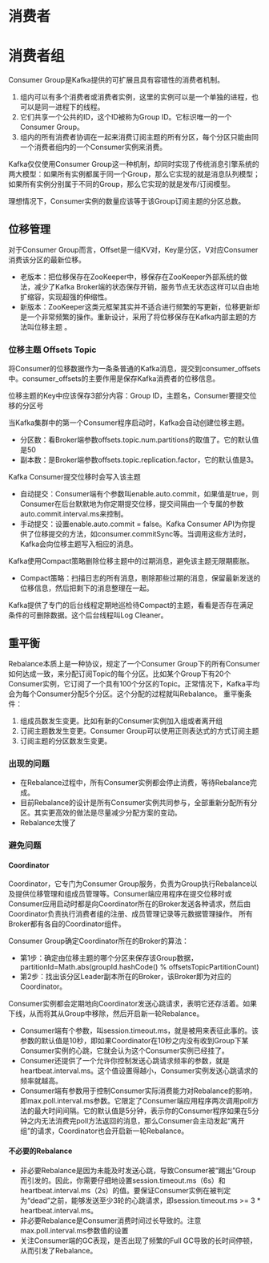 # 消费者

# 消费者组
Consumer Group是Kafka提供的可扩展且具有容错性的消费者机制。
1. 组内可以有多个消费者或消费者实例，这里的实例可以是一个单独的进程，也可以是同一进程下的线程。
2. 它们共享一个公共的ID，这个ID被称为Group ID。它标识唯一的一个Consumer Group。
3. 组内的所有消费者协调在一起来消费订阅主题的所有分区，每个分区只能由同一个消费者组内的一个Consumer实例来消费。

Kafka仅仅使用Consumer Group这一种机制，却同时实现了传统消息引擎系统的两大模型：如果所有实例都属于同一个Group，那么它实现的就是消息队列模型；如果所有实例分别属于不同的Group，那么它实现的就是发布/订阅模型。

理想情况下，Consumer实例的数量应该等于该Group订阅主题的分区总数。

## 位移管理
对于Consumer Group而言，Offset是一组KV对，Key是分区，V对应Consumer消费该分区的最新位移。

* 老版本：把位移保存在ZooKeeper中，移保存在ZooKeeper外部系统的做法，减少了Kafka Broker端的状态保存开销，服务节点无状态这样可以自由地扩缩容，实现超强的伸缩性。
* 新版本：ZooKeeper这类元框架其实并不适合进行频繁的写更新，位移更新却是一个非常频繁的操作。重新设计，采用了将位移保存在Kafka内部主题的方法叫位移主题 。
### 位移主题 Offsets Topic
将Consumer的位移数据作为一条条普通的Kafka消息，提交到consumer_offsets中。consumer_offsets的主要作用是保存Kafka消费者的位移信息。

位移主题的Key中应该保存3部分内容：Group ID，主题名，Consumer要提交位移的分区号


当Kafka集群中的第一个Consumer程序启动时，Kafka会自动创建位移主题。
* 分区数：看Broker端参数offsets.topic.num.partitions的取值了。它的默认值是50
* 副本数：是Broker端参数offsets.topic.replication.factor，它的默认值是3。

Kafka Consumer提交位移时会写入该主题
* 自动提交：Consumer端有个参数叫enable.auto.commit，如果值是true，则Consumer在后台默默地为你定期提交位移，提交间隔由一个专属的参数auto.commit.interval.ms来控制。
* 手动提交：设置enable.auto.commit = false。Kafka Consumer API为你提供了位移提交的方法，如consumer.commitSync等。当调用这些方法时，Kafka会向位移主题写入相应的消息。

Kafka使用Compact策略删除位移主题中的过期消息，避免该主题无限期膨胀。
* Compact策略：扫描日志的所有消息，剔除那些过期的消息，保留最新发送的位移信息，然后把剩下的消息整理在一起。

Kafka提供了专门的后台线程定期地巡检待Compact的主题，看看是否存在满足条件的可删除数据。这个后台线程叫Log Cleaner。
## 重平衡
Rebalance本质上是一种协议，规定了一个Consumer Group下的所有Consumer如何达成一致，来分配订阅Topic的每个分区。比如某个Group下有20个Consumer实例，它订阅了一个具有100个分区的Topic。正常情况下，Kafka平均会为每个Consumer分配5个分区。这个分配的过程就叫Rebalance。
重平衡条件：
1. 组成员数发生变更。比如有新的Consumer实例加入组或者离开组
2. 订阅主题数发生变更。Consumer Group可以使用正则表达式的方式订阅主题
3. 订阅主题的分区数发生变更。

### 出现的问题
* 在Rebalance过程中，所有Consumer实例都会停止消费，等待Rebalance完成。
* 目前Rebalance的设计是所有Consumer实例共同参与，全部重新分配所有分区。其实更高效的做法是尽量减少分配方案的变动。
* Rebalance太慢了

### 避免问题

#### Coordinator
Coordinator，它专门为Consumer Group服务，负责为Group执行Rebalance以及提供位移管理和组成员管理等。Consumer端应用程序在提交位移时或Consumer应用启动时都是向Coordinator所在的Broker发送各种请求，然后由Coordinator负责执行消费者组的注册、成员管理记录等元数据管理操作。
所有Broker都有各自的Coordinator组件。

Consumer Group确定Coordinator所在的Broker的算法：
* 第1步：确定由位移主题的哪个分区来保存该Group数据，partitionId=Math.abs(groupId.hashCode() % offsetsTopicPartitionCount)
* 第2步：找出该分区Leader副本所在的Broker，该Broker即为对应的Coordinator。

Consumer实例都会定期地向Coordinator发送心跳请求，表明它还存活着。如果下线，从而将其从Group中移除，然后开启新一轮Rebalance。
* Consumer端有个参数，叫session.timeout.ms，就是被用来表征此事的。该参数的默认值是10秒，即如果Coordinator在10秒之内没有收到Group下某Consumer实例的心跳，它就会认为这个Consumer实例已经挂了。
* Consumer还提供了一个允许你控制发送心跳请求频率的参数，就是heartbeat.interval.ms。这个值设置得越小，Consumer实例发送心跳请求的频率就越高。
* Consumer端有参数用于控制Consumer实际消费能力对Rebalance的影响，即max.poll.interval.ms参数。它限定了Consumer端应用程序两次调用poll方法的最大时间间隔。它的默认值是5分钟，表示你的Consumer程序如果在5分钟之内无法消费完poll方法返回的消息，那么Consumer会主动发起“离开组”的请求，Coordinator也会开启新一轮Rebalance。


#### 不必要的Rebalance
* 非必要Rebalance是因为未能及时发送心跳，导致Consumer被“踢出”Group而引发的。因此，你需要仔细地设置session.timeout.ms（6s）和heartbeat.interval.ms（2s）的值。要保证Consumer实例在被判定为“dead”之前，能够发送至少3轮的心跳请求，即session.timeout.ms >= 3 * heartbeat.interval.ms。
* 非必要Rebalance是Consumer消费时间过长导致的。注意max.poll.interval.ms参数值的设置
* 关注Consumer端的GC表现，是否出现了频繁的Full GC导致的长时间停顿，从而引发了Rebalance。
